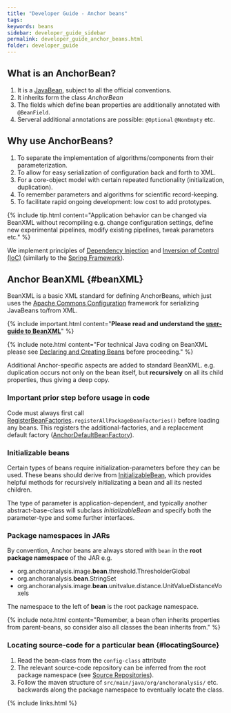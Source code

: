 ```yaml
---
title: "Developer Guide - Anchor beans"
tags:
keywords: beans
sidebar: developer_guide_sidebar
permalink: developer_guide_anchor_beans.html
folder: developer_guide
---
```


## What is an AnchorBean?

1. It is a [JavaBean](https://en.wikipedia.org/wiki/JavaBeans), subject to all the official conventions.
2. It inherits form the class *AnchorBean*
3. The fields which define bean properties are additionally annotated with `@BeanField`.
4. Serveral additional annotations are possible: `@Optional` `@NonEmpty` etc.

## Why use AnchorBeans?

1. To separate the implementation of algorithms/components from their parameterization.
2. To allow for easy serialization of configuration back and forth to XML.
3. For a core-object model with certain repeated functionality (initialization, duplication).
4. To remember parameters and algorithms for scientific record-keeping.
5. To facilitate rapid ongoing development: low cost to add prototypes.

{% include tip.html content="Application behavior can be changed via BeanXML without recompiling e.g. change configuration settings, define new experimental pipelines, modify existing pipelines, tweak parameters etc." %}

We implement principles of [Dependency Injection](https://en.wikipedia.org/wiki/Dependency_injection) and [Inversion of Control (IoC)](https://en.wikipedia.org/wiki/Inversion_of_control) (similarly to the [Spring Framework](https://howtodoinjava.com/spring-core/spring-ioc-vs-di/)).

## Anchor BeanXML {#beanXML}

BeanXML is a basic XML standard for defining AnchorBeans, which just uses the [Apache Commons Configuration](https://commons.apache.org/proper/commons-configuration/) framework for serializing JavaBeans to/from XML.

{% include important.html content="**Please read and understand the [user-guide to BeanXML](user_guide_bean_xml.html)**" %}
 
{% include note.html content="For technical Java coding on BeanXML please see [Declaring and Creating Beans](https://commons.apache.org/proper/commons-configuration/userguide/howto_beans.html) before proceeding." %}

Additional Anchor-specific aspects are added to standard BeanXML. e.g. duplication occurs not only on the bean itself, but **recursively** on all its child properties, thus giving a deep copy.

### Important prior step before usage in code

Code must always first call [RegisterBeanFactories](https://github.com/anchoranalysis/anchor/blob/master/anchor-bean/src/main/java/org/anchoranalysis/bean/xml/RegisterBeanFactories.java)`.registerAllPackageBeanFactories()` before loading any beans. This registers the additional-factories, and a replacement default factory ([AnchorDefaultBeanFactory](https://github.com/anchoranalysis/anchor/blob/master/anchor-bean/src/main/java/org/anchoranalysis/bean/xml/factory/AnchorDefaultBeanFactory.java)).

### Initializable beans

Certain types of beans require initialization-parameters before they can be used. These beans should derive from [InitializableBean](https://github.com/anchoranalysis/anchor/blob/master/anchor-bean/src/main/java/org/anchoranalysis/bean/init/InitializableBean.java), which provides helpful methods for recursively initializating a bean and all its nested children.

The type of parameter is application-dependent, and typically another abstract-base-class will subclass *InitializableBean* and specify both the parameter-type and some further interfaces.

### Package namespaces in JARs

By convention, Anchor beans are always stored with `bean` in the **root package namespace** of the JAR e.g.

- org.anchoranalysis.image.**bean**.threshold.ThresholderGlobal
- org.anchoranalysis.**bean**.StringSet
- org.anchoranalysis.image.**bean**.unitvalue.distance.UnitValueDistanceVoxels

The namespace to the left of **bean** is the root package namespace.

{% include note.html content="Remember, a bean often inherits properties from parent-beans, so consider also all classes the bean inherits from." %}

### Locating source-code for a particular bean {#locatingSource}

1. Read the bean-class from the `config-class` attribute
2. The relevant source-code repository can be inferred from the root package namespace (see [Source Repositories](/developer_guide_repositories_overview.html)).
3. Follow the maven structure of `src/main/java/org/anchoranalysis/` etc. backwards along the package namespace to eventually locate the class.

{% include links.html %}
